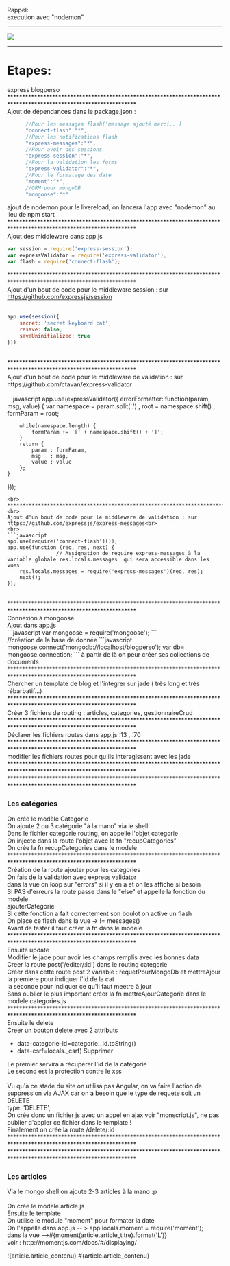 Rappel: <br>
execution avec "nodemon"<br>
<hr>
<img src="http://www.ondego.be/divers/blog.png"/>
<hr>

Etapes:
=====
express blogperso<br>
******************************************************************************************************************<br>
Ajout de dépendances dans le package.json :
<br>
```javascript
	  //Pour les messages flash('message ajouté merci...)
	  "connect-flash":"*",
	  //Pour les notifications flash
	  "express-messages":"*",
	  //Pour avoir des sessions
	  "express-session":"*",
	  //Pour la validation les forms
	  "express-validator":"*",
	  //Pour le formatage des date
	  "moment":"*",
	  //ORM pour mongoDB
	  "mongoose":"*"
```
ajout de nodemon pour le livereload, on lancera l'app avec "nodemon" au lieu de npm start<br>
******************************************************************************************************************<br>
Ajout des middleware dans app.js
<br>
```javascript
var session = require('express-session');
var expressValidator = require('express-validator');
var flash = require('connect-flash');
```
******************************************************************************************************************<br>
Ajout d'un bout de code pour le middleware session : sur https://github.com/expressjs/session<br>
<br>
```javascript
app.use(session({
	secret: 'secret keyboard cat',
	resave: false,
	saveUninitialized: true
}))
```
<br>
******************************************************************************************************************<br>
Ajout d'un bout de code pour le middleware de validation : sur https://github.com/ctavan/express-validator<br>
<br>
```javascript
app.use(expressValidator({
	errorFormatter: function(param, msg, value) {
		var namespace = param.split('.')
				, root    = namespace.shift()
				, formParam = root;

		while(namespace.length) {
			formParam += '[' + namespace.shift() + ']';
		}
		return {
			param : formParam,
			msg   : msg,
			value : value
		};
	}
}));
```
<br>
******************************************************************************************************************<br>
Ajout d'un bout de code pour le middleware de validation : sur https://github.com/expressjs/express-messages<br>
<br>
```javascript
app.use(require('connect-flash')());
app.use(function (req, res, next) {
				// Assignation de require express-messages à la variable globale res.locals.messages  qui sera accessible dans les vues
	res.locals.messages = require('express-messages')(req, res);
	next();
});
```
<br>
******************************************************************************************************************<br>
Connexion à mongoose<br>
Ajout dans app.js<br>
```javascript
var mongoose = require('mongoose');
```
<br>
//création de la base de donnée
```javascript
mongoose.connect('mongodb://localhost/blogperso');
var db= mongoose.connection;
```
à partir de là on peur créer ses collections de documents
******************************************************************************************************************<br>
Chercher un template de blog et l'integrer sur jade ( très long et très rébarbatif...)<br>
******************************************************************************************************************<br>
Créer 3 fichiers de routing : articles, categories, gestionnaireCrud<br>
******************************************************************************************************************<br>
Déclarer les fichiers routes dans app.js   :13 , :70<br>
******************************************************************************************************************<br>
modifier les fichiers routes pour qu'ils interagissent avec les jade<br>
******************************************************************************************************************<br>
******************************************************************************************************************<br>
<h3>Les catégories</h3>
On crée le modèle Categorie<br>
On ajoute 2 ou 3 catégorie "à la mano" via le shell<br>
Dans le fichier categorie routing, on appelle l'objet categorie<br>
On injecte dans la route l'objet avec la fn "recupCategories"<br>
On crée la fn recupCategories dans le modele<br>
******************************************************************************************************************<br>
Création de la route ajouter pour les categories<br>
On fais de la validation avec express validator<br>
dans la vue on loop sur "errors" si il y en a et on les affiche si besoin<br>
SI PAS d'erreurs la route passe dans le "else" et appelle la fonction du modele<br>
ajouterCategorie<br>
Si cette fonction a fait correctement son boulot on active un flash<br>
On place ce flash dans la vue ->  != messages()<br>
Avant de tester il faut créer la fn dans le modele<br>
******************************************************************************************************************<br>
Ensuite update<br>
Modifier le jade pour avoir les champs remplis avec les bonnes data<br>
Creer la route  post('/editer/:id')  dans le routing categorie<br>
Créer dans cette route post 2 variable : requetPourMongoDb  et mettreAjour<br>
la première pour indiquer l'id de la cat<br>
la seconde pour indiquer ce qu'il faut meetre à jour<br>
Sans oublier le plus important créer la fn mettreAjourCategorie dans le modele categories.js<br>
******************************************************************************************************************<br>
Ensuite le delete<br>
Creer un bouton delete avec 2 attributs <br>
<ul>
<li>data-categorie-id=categorie._id.toString()</li>
<li>data-csrf=locals._csrf) Supprimer</li>
</ul>
Le premier servira a récuperer l'id de la categorie<br>
Le second est la protection contre le xss<br>
<br>
Vu qu'à ce stade du site on utilisa pas Angular, on va faire l'action de suppression via AJAX car on a besoin que le type de requete soit un DELETE<br>
type: 'DELETE',<br>
On crée donc un fichier js avec un appel en ajax voir "monscript.js", ne pas oublier d'appler ce fichier dans le template !<br>
Finalement on crée la route /delete/:id<br>
******************************************************************************************************************<br>
******************************************************************************************************************<br>
<h3>Les articles</h3>
Via le mongo shell on ajoute 2-3 articles à la mano :p<br><br>
On crée le modele article.js<br>
Ensuite le template<br>
On utilise le module "moment" pour formater la date<br>
On l'appelle dans app.js -- > app.locals.moment = require('moment');<br>
dans la vue -->#{moment(article.article_titre).format('L')}<br>
voir : http://momentjs.com/docs/#/displaying/<br>


!{article.article_contenu}
#{article.article_contenu}







